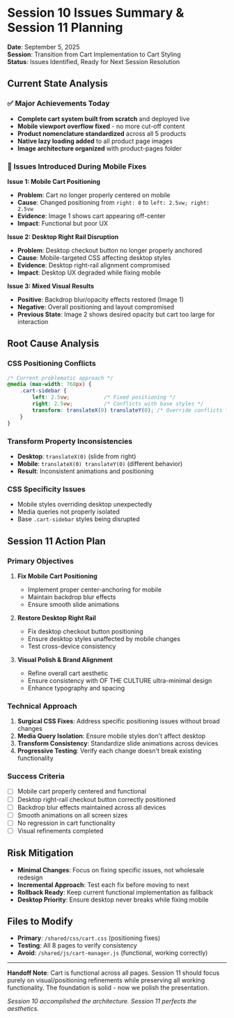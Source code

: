 # Session 10 Issues Summary & Session 11 Planning

**Date**: September 5, 2025  
**Session**: Transition from Cart Implementation to Cart Styling  
**Status**: Issues Identified, Ready for Next Session Resolution

## Current State Analysis

### ✅ Major Achievements Today
- **Complete cart system built from scratch** and deployed live
- **Mobile viewport overflow fixed** - no more cut-off content
- **Product nomenclature standardized** across all 5 products
- **Native lazy loading added** to all product page images
- **Image architecture organized** with product-pages folder

### 🔴 Issues Introduced During Mobile Fixes

**Issue 1: Mobile Cart Positioning**
- **Problem**: Cart no longer properly centered on mobile
- **Cause**: Changed positioning from `right: 0` to `left: 2.5vw; right: 2.5vw`
- **Evidence**: Image 1 shows cart appearing off-center
- **Impact**: Functional but poor UX

**Issue 2: Desktop Right Rail Disruption**
- **Problem**: Desktop checkout button no longer properly anchored
- **Cause**: Mobile-targeted CSS affecting desktop styles
- **Evidence**: Desktop right-rail alignment compromised
- **Impact**: Desktop UX degraded while fixing mobile

**Issue 3: Mixed Visual Results**
- **Positive**: Backdrop blur/opacity effects restored (Image 1)
- **Negative**: Overall positioning and layout compromised
- **Previous State**: Image 2 shows desired opacity but cart too large for interaction

## Root Cause Analysis

### CSS Positioning Conflicts
```css
/* Current problematic approach */
@media (max-width: 768px) {
    .cart-sidebar {
        left: 2.5vw;           /* Fixed positioning */
        right: 2.5vw;          /* Conflicts with base styles */
        transform: translateX(0) translateY(0); /* Override conflicts */
    }
}
```

### Transform Property Inconsistencies
- **Desktop**: `translateX(0)` (slide from right)
- **Mobile**: `translateX(0) translateY(0)` (different behavior)
- **Result**: Inconsistent animations and positioning

### CSS Specificity Issues
- Mobile styles overriding desktop unexpectedly
- Media queries not properly isolated
- Base `.cart-sidebar` styles being disrupted

## Session 11 Action Plan

### Primary Objectives
1. **Fix Mobile Cart Positioning**
   - Implement proper center-anchoring for mobile
   - Maintain backdrop blur effects
   - Ensure smooth slide animations

2. **Restore Desktop Right Rail**
   - Fix desktop checkout button positioning
   - Ensure desktop styles unaffected by mobile changes
   - Test cross-device consistency

3. **Visual Polish & Brand Alignment**
   - Refine overall cart aesthetic
   - Ensure consistency with OF THE CULTURE ultra-minimal design
   - Enhance typography and spacing

### Technical Approach
1. **Surgical CSS Fixes**: Address specific positioning issues without broad changes
2. **Media Query Isolation**: Ensure mobile styles don't affect desktop
3. **Transform Consistency**: Standardize slide animations across devices
4. **Progressive Testing**: Verify each change doesn't break existing functionality

### Success Criteria
- [ ] Mobile cart properly centered and functional
- [ ] Desktop right-rail checkout button correctly positioned
- [ ] Backdrop blur effects maintained across all devices
- [ ] Smooth animations on all screen sizes
- [ ] No regression in cart functionality
- [ ] Visual refinements completed

## Risk Mitigation
- **Minimal Changes**: Focus on fixing specific issues, not wholesale redesign
- **Incremental Approach**: Test each fix before moving to next
- **Rollback Ready**: Keep current functional implementation as fallback
- **Desktop Priority**: Ensure desktop never breaks while fixing mobile

## Files to Modify
- **Primary**: `/shared/css/cart.css` (positioning fixes)
- **Testing**: All 8 pages to verify consistency
- **Avoid**: `/shared/js/cart-manager.js` (functional, working correctly)

---

**Handoff Note**: Cart is functional across all pages. Session 11 should focus purely on visual/positioning refinements while preserving all working functionality. The foundation is solid - now we polish the presentation.

*Session 10 accomplished the architecture. Session 11 perfects the aesthetics.*